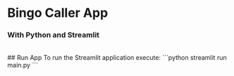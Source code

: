# Bingo Caller App
### With Python and Streamlit

<br>
## Run App
To run the Streamlit application execute:
```python
streamlit run main.py
```
<br> 
